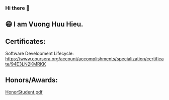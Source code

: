 ### Hi there 👋

<!--
**huuvghieu/huuvghieu** is a ✨ _special_ ✨ repository because its `README.md` (this file) appears on your GitHub profile.

Here are some ideas to get you started:

- 🔭 I’m currently working on ...
- 🌱 I’m currently learning ...
- 👯 I’m looking to collaborate on ...
- 🤔 I’m looking for help with ...
- 💬 Ask me about ...
- 📫 How to reach me: ...
- 😄 Pronouns: ...
- ⚡ Fun fact: ...
-->
## 😄 I am Vuong Huu Hieu.
## Certificates:
Software Development Lifecycle: </br>
https://www.coursera.org/account/accomplishments/specialization/certificate/94E3LN2KMRKK
## Honors/Awards:
[HonorStudent.pdf](https://github.com/huuvghieu/huuvghieu/files/9825972/HonorStudent.pdf)
